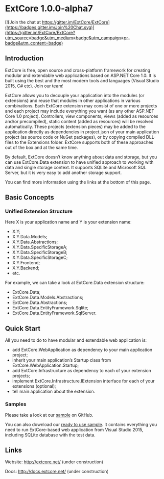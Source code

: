 ﻿# ExtCore 1.0.0-alpha7

[![Join the chat at https://gitter.im/ExtCore/ExtCore](https://badges.gitter.im/Join%20Chat.svg)](https://gitter.im/ExtCore/ExtCore?utm_source=badge&utm_medium=badge&utm_campaign=pr-badge&utm_content=badge)

## Introduction

ExtCore is free, open source and cross-platform framework for creating modular and extendable web applications
based on ASP.NET Core 1.0. It is built using the best and the most modern tools and languages (Visual Studio 2015, C#
etc). Join our team!

ExtCore allows you to decouple your application into the modules (or extensions) and reuse that modules in other
applications in various combinations. Each ExtCore extension may consist of one or more projects and each project
may include everything you want (as any other ASP.NET Core 1.0 project). Controllers, view components, views (added as
resources and/or precompiled), static content (added as resources) will be resolved automatically. These projects
(extension pieces) may be added to the application directly as dependencies in project.json of your main
application project (as source code or NuGet packages), or by copying compiled DLL-files to the Extensions
folder. ExtCore supports both of these approaches out of the box and at the same time.

By default, ExtCore doesn’t know anything about data and storage, but you can use ExtCore.Data extension to have
unified approach to working with data and single storage context. It supports SQLite and Microsoft SQL Server,
but it is very easy to add another storage support.

You can find more information using the links at the bottom of this page.

## Basic Concepts

### Unified Extension Structure

Here X is your application name and Y is your extension name:

*	X.Y;
*	X.Y.Data.Models;
*	X.Y.Data.Abstractions;
*	X.Y.Data.SpecificStorageA;
*	X.Y.Data.SpecificStorageB;
*	X.Y.Data.SpecificStorageC;
*	X.Y.Frontend;
*	X.Y.Backend;
*	etc.

For example, we can take a look at ExtCore.Data extension structure:

* ExtCore.Data;
* ExtCore.Data.Models.Abstractions;
* ExtCore.Data.Abstractions;
* ExtCore.Data.EntityFramework.Sqlite;
* ExtCore.Data.EntityFramework.SqlServer.

## Quick Start

All you need to do to have modular and extendable web application is:

* add ExtCore.WebApplication as dependency to your main application project;
* inherit your main application’s Startup class from ExtCore.WebApplication.Startup;
* add ExtCore.Infrastructure as dependency to each of your extension projects;
* implement ExtCore.Infrastructure.IExtension interface for each of your extensions (optional);
* tell main application about the extension.

### Samples

Please take a look at our [sample](https://github.com/ExtCore/ExtCore-Sample) on GitHub.

You can also download our [ready to use sample](http://extcore.net/files/ExtCore-Sample-1.0.0-alpha7.zip).
It contains everything you need to run ExtCore-based web application from Visual Studio 2015, including SQLite
database with the test data.

## Links

Website: http://extcore.net/ (under construction)

Docs: http://docs.extcore.net/ (under construction)